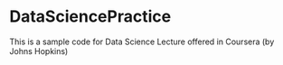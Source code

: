 # DataSciencePractice
This is a sample code for Data Science Lecture offered in Coursera (by Johns Hopkins)
